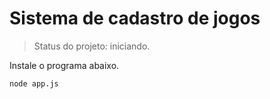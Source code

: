 # Sistema de cadastro de jogos

> Status do projeto: iniciando.

Instale o programa abaixo.

```
node app.js
```

